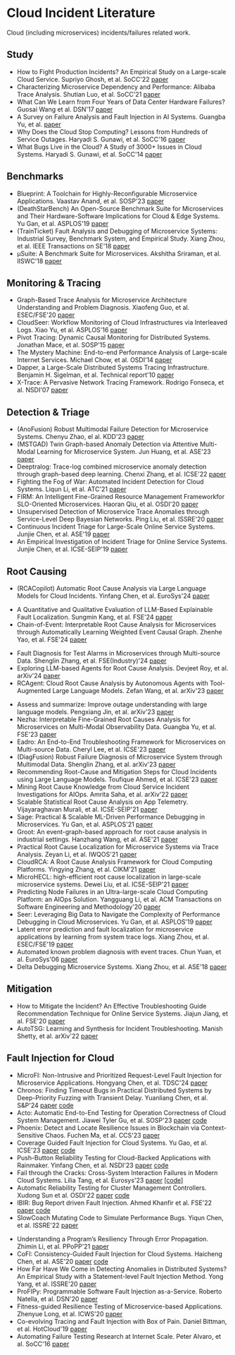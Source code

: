 # Cloud Incident Literature
Cloud (including microservices) incidents/failures related work.


## Study
- How to Fight Production Incidents? An Empirical Study on a Large-scale Cloud Service. Supriyo Ghosh, et al. SoCC'22 [paper](https://dl.acm.org/doi/pdf/10.1145/3542929.3563482)
- Characterizing Microservice Dependency and Performance: Alibaba Trace Analysis. Shutian Luo, et al. SoCC'21 [paper](https://dl.acm.org/doi/10.1145/3472883.3487003)
- What Can We Learn from Four Years of Data Center Hardware Failures? Guosai Wang et al. DSN'17 [paper](https://people.iiis.tsinghua.edu.cn/~weixu/Krvdro9c/dsn17-wang.pdf)
- A Survey on Failure Analysis and Fault Injection in AI Systems. Guangba Yu, et al. [paper](https://arxiv.org/pdf/2407.00125)
- Why Does the Cloud Stop Computing? Lessons from Hundreds of Service Outages. Haryadi S. Gunawi, et al. SoCC'16 [paper](https://ucare.cs.uchicago.edu/pdf/socc16-cos.pdf)
- What Bugs Live in the Cloud? A Study of 3000+ Issues in Cloud Systems. Haryadi S. Gunawi, et al. SoCC'14 [paper](https://ucare.cs.uchicago.edu/pdf/socc14-cbs.pdf)

## Benchmarks
- Blueprint: A Toolchain for Highly-Reconfigurable Microservice Applications. Vaastav Anand, et al. SOSP'23 [paper](https://blueprint-uservices.github.io/assets/pdf/anand2023blueprint.pdf)
- (DeathStarBench) An Open-Source Benchmark Suite for Microservices and Their Hardware-Software Implications for Cloud & Edge Systems. Yu Gan, et al. ASPLOS'19 [paper](https://gy1005.github.io/publication/2019.asplos.deathstarbench/2019.asplos.deathstarbench.pdf)
- (TrainTicket) Fault Analysis and Debugging of Microservice Systems: Industrial Survey, Benchmark System, and Empirical Study. Xiang Zhou, et al. IEEE Transactions on SE'18 [paper](https://ieeexplore.ieee.org/document/8580420)
- µSuite: A Benchmark Suite for Microservices. Akshitha Sriraman, et al. IISWC'18 [paper](https://akshithasriraman.eecs.umich.edu/pubs/IISWC2018-%CE%BCSuite-preprint.pdf)
  
## Monitoring & Tracing
- Graph-Based Trace Analysis for Microservice Architecture Understanding and Problem Diagnosis. Xiaofeng Guo, et al. ESEC/FSE'20 [paper](https://dl.acm.org/doi/pdf/10.1145/3368089.3417066) 
- CloudSeer: Workflow Monitoring of Cloud Infrastructures via Interleaved Logs. Xiao Yu, et al. ASPLOS'16 [paper](https://dl.acm.org/doi/10.1145/2872362.2872407)
- Pivot Tracing: Dynamic Causal Monitoring for Distributed Systems. Jonathan Mace, et al. SOSP'15 [paper](https://dl.acm.org/doi/10.1145/2815400.2815415)
- The Mystery Machine: End-to-end Performance Analysis of Large-scale Internet Services. Michael Chow, et al. OSDI'14 [paper](https://dl.acm.org/doi/10.1145/2872362.2872407)
- Dapper, a Large-Scale Distributed Systems Tracing Infrastructure. Benjamin H. Sigelman, et al. Technical report'10 [paper](https://static.googleusercontent.com/media/research.google.com/en//archive/papers/dapper-2010-1.pdf)
- X-Trace: A Pervasive Network Tracing Framework. Rodrigo Fonseca, et al. NSDI'07 [paper](https://www.usenix.org/legacy/event/nsdi07/tech/full_papers/fonseca/fonseca.pdf)


## Detection & Triage
- (AnoFusion) Robust Multimodal Failure Detection for Microservice Systems. Chenyu Zhao, el al. KDD'23 [paper](https://arxiv.org/pdf/2305.18985)
- (MSTGAD) Twin Graph-based Anomaly Detection via Attentive Multi-Modal Learning for Microservice System. Jun Huang, et al. ASE'23 [paper](https://arxiv.org/pdf/2310.04701)
- Deeptralog: Trace-log combined microservice anomaly detection through graph-based deep learning. Chenxi Zhang, et al. ICSE'22 [paper](https://cspengxin.github.io/publications/icse22-DeepTraLog.pdf) 
- Fighting the Fog of War: Automated Incident Detection for Cloud Systems. Liqun Li, et al. ATC'21 [paper](https://www.usenix.org/system/files/atc21-li-liqun.pdf)
- FIRM: An Intelligent Fine-Grained Resource Management Frameworkfor SLO-Oriented Microservices. Haoran Qiu, et al. OSDI'20 [paper](https://dl.acm.org/doi/pdf/10.5555/3488766.3488812)
- Unsupervised Detection of Microservice Trace Anomalies through Service-Level Deep Bayesian Networks. Ping Liu, et al. ISSRE'20 [paper](https://netman.aiops.org/wp-content/uploads/2020/09/%E5%88%98%E5%B9%B3issre.pdf)
- Continuous Incident Triage for Large-Scale Online Service Systems. Junjie Chen, et al. ASE'19 [paper](http://hongyujohn.github.io/ASE19b.pdf)
- An Empirical Investigation of Incident Triage for Online Service Systems. Junjie Chen, et al. ICSE-SEIP'19 [paper](https://netman.aiops.org/~peidan/ANM2021/12.IncidentManagement/LectureCoverage/2019ICSE_An%20Empirical%20Investigation%20of%20Incident%20Triage%20for%20Online%20Service%20Systems.pdf)


## Root Causing
- (RCACopilot) Automatic Root Cause Analysis via Large Language Models for Cloud Incidents. Yinfang Chen, et al. EuroSys'24 [paper](https://yinfangchen.github.io/assets/pdf/rcacopilot_paper.pdf)
<!-- - ChangeRCA: Finding Root Causes from Software Changes in Large Online Systems. Guangba Yu, et al. FSE'24 [paper](https://dl.acm.org/doi/10.1145/3643728)  -->
<!-- - BARO: Robust Root Cause Analysis for Microservices via Multivariate Bayesian Online Change Point Detection. Luan Pham, et al. FSE'24 [paper](https://dl.acm.org/doi/10.1145/3660805) -->
- A Quantitative and Qualitative Evaluation of LLM-Based Explainable Fault Localization. Sungmin Kang, et al. FSE'24 [paper](https://dl.acm.org/doi/10.1145/3660771) 
- Chain-of-Event: Interpretable Root Cause Analysis for Microservices through Automatically Learning Weighted Event Causal Graph. Zhenhe Yao, et al. FSE'24 [paper](https://dl.acm.org/doi/10.1145/3663529.3663827) 
<!-- - Towards Better Graph Neural Network-Based Fault Localization through Enhanced Code Representation. Md Nakhla Rafi, et al. FSE'24 [paper](https://dl.acm.org/doi/10.1145/3660793) -->
<!-- - Illuminating the Gray Zone: Non-intrusive Gray Failure Localization in Server Operating Systems. Shenglin Zhang, et al. FSE'24 [paper](https://dl.acm.org/doi/pdf/10.1145/3663529.3663834)   -->
- Fault Diagnosis for Test Alarms in Microservices through Multi-source Data. Shenglin Zhang, et al. FSE(Industry)'24 [paper](https://dl.acm.org/doi/10.1145/3663529.3663833)
- Exploring LLM-based Agents for Root Cause Analysis. Devjeet Roy, et al. arXiv'24 [paper](https://arxiv.org/pdf/2403.04123)
- RCAgent: Cloud Root Cause Analysis by Autonomous Agents with Tool-Augmented Large Language Models. Zefan Wang, et al. arXiv'23 [paper](https://arxiv.org/pdf/2310.16340)
<!-- - PACE-LM: Prompting and Augmentation for Calibrated Confidence Estimation with GPT-4 in Cloud Incident Root Cause Analysis. Shizhuo Dylan Zhang, et al. FSE(Industry)'24 [paper](https://arxiv.org/pdf/2309.05833) -->
- Assess and summarize: Improve outage understanding with large language models. Pengxiang Jin, et al. arXiv'23 [paper](https://arxiv.org/pdf/2305.18084)
- Nezha: Interpretable Fine-Grained Root Causes Analysis for Microservices on Multi-Modal Observability Data. Guangba Yu, et al. FSE'23 [paper](https://github.com/IntelligentDDS/Nezha/blob/main/FSE2023_Nezha.pdf)
- Eadro: An End-to-End Troubleshooting Framework for Microservices on Multi-source Data. Cheryl Lee, et al. ICSE'23 [paper](https://arxiv.org/pdf/2302.05092)
- (DiagFusion) Robust Failure Diagnosis of Microservice System through Multimodal Data. Shenglin Zhang, et al. arXiv'23 [paper](https://arxiv.org/pdf/2302.10512.pdf)
- Recommending Root-Cause and Mitigation Steps for Cloud Incidents using Large Language Models. Toufique Ahmed, et al. ICSE'23 [paper](https://arxiv.org/pdf/2301.03797.pdf)
- Mining Root Cause Knowledge from Cloud Service Incident Investigations for AIOps. Amrita Saha, et al. arXiv'22 [paper](https://arxiv.org/pdf/2204.11598.pdf)
- Scalable Statistical Root Cause Analysis on App Telemetry. Vijayaraghavan Murali, et al. ICSE-SEIP'21 [paper](https://arxiv.org/pdf/2010.09974) 
- Sage: Practical & Scalable ML-Driven Performance Debugging in Microservices. Yu Gan, et al. ASPLOS'21 [paper](https://gy1005.github.io/publication/2021.asplos.sage/2021.asplos.sage.pdf)
- Groot: An event-graph-based approach for root cause analysis in industrial settings. Hanzhang Wang, et al. ASE'21 [paper](https://dl.acm.org/doi/abs/10.1109/ASE51524.2021.9678708)
- Practical Root Cause Localization for Microservice Systems via Trace Analysis. Zeyan Li, et al. IWQOS'21 [paper](https://netman.aiops.org/wp-content/uploads/2021/05/1570705191.pdf)
- CloudRCA: A Root Cause Analysis Framework for Cloud Computing Platforms. Yingying Zhang, et al. CIKM'21 [paper](https://arxiv.org/pdf/2111.03753.pdf)
- MicroHECL: high-efficient root cause localization in large-scale microservice systems. Dewei Liu, et al. ICSE-SEIP'21 [paper](https://dl.acm.org/doi/10.1109/ICSE-SEIP52600.2021.00043)
- Predicting Node Failures in an Ultra-large-scale Cloud Computing Platform: an AIOps Solution. Yangguang Li, et al. ACM Transactions on Software Engineering and Methodology'20 [paper](https://www.hengli.org/pdf/Li2020NodeFailurePrediction.pdf)
- Seer: Leveraging Big Data to Navigate the Complexity of Performance Debugging in Cloud Microservices. Yu Gan, et al. ASPLOS'19 [paper](https://www.csl.cornell.edu/~delimitrou/papers/2019.asplos.seer.pdf)
- Latent error prediction and fault localization for microservice applications by learning from system trace logs. Xiang Zhou, et al. ESEC/FSE'19 [paper](https://dl.acm.org/doi/10.1145/3338906.3338961)
- Automated known problem diagnosis with event traces. Chun Yuan, et al. EuroSys'06 [paper](https://dl.acm.org/doi/10.1145/1217935.1217972)
- Delta Debugging Microservice Systems. Xiang Zhou, et al. ASE'18 [paper](https://cspengxin.github.io/publications/ase18-debugmicroservice.pdf)



## Mitigation
- How to Mitigate the Incident? An Effective Troubleshooting Guide Recommendation Technique for Online Service Systems. Jiajun Jiang, et al. FSE'20 [paper](https://xgdsmileboy.github.io/files/paper/deeprmd-fse20.pdf)
- AutoTSG: Learning and Synthesis for Incident Troubleshooting. Manish Shetty, et al. arXiv'22 [paper](https://arxiv.org/pdf/2205.13457.pdf)

## Fault Injection for Cloud
- MicroFI: Non-Intrusive and Prioritized Request-Level Fault Injection for Microservice Applications. Hongyang Chen, et al. TDSC'24 [paper](https://ieeexplore.ieee.org/document/10428037)
- Chronos: Finding Timeout Bugs in Practical Distributed Systems by Deep-Priority Fuzzing with Transient Delay. Yuanliang Chen, et al. S&P'24 [paper](http://www.wingtecher.com/themes/WingTecherResearch/assets/papers/paper_from_24/Chronos_sp24.pdf) [code](https://github.com/SecTechTool/Chronos)
- Acto: Automatic End-to-End Testing for Operation Correctness of Cloud System Management. Jiawei Tyler Gu, et al. SOSP'23 [paper](https://www.cs.cornell.edu/~legunsen/pubs/GuETAlActoSOSP23.pdf) [code](https://github.com/xlab-uiuc/acto)
- Phoenix: Detect and Locate Resilience Issues in Blockchain via Context-Sensitive Chaos. Fuchen Ma, et al. CCS'23 [paper](http://www.wingtecher.com/themes/WingTecherResearch/assets/papers/CCS23.pdf)
- Coverage Guided Fault Injection for Cloud Systems. Yu Gao, et al. ICSE'23 [paper](http://www.tcse.cn/~gaoyu15/paper/2023-icse-crashfuzz.pdf) [code](https://github.com/tcseiscas/crashfuzz)
- Push-Button Reliability Testing for Cloud-Backed Applications with Rainmaker. Yinfang Chen, et al. NSDI'23 [paper](https://www.usenix.org/system/files/nsdi23-chen-yinfang.pdf) [code](https://github.com/xlab-uiuc/rainmaker)
- Fail through the Cracks: Cross-System Interaction Failures in Modern Cloud Systems. Lilia Tang, et al. Eurosys'23 [paper](https://tianyin.github.io/pub/csi-failures.pdf) [[code]](https://github.com/xlab-uiuc/csi-ae)
- Automatic Reliability Testing for Cluster Management Controllers. Xudong Sun et al. OSDI'22 [paper](https://www.usenix.org/conference/osdi22/presentation/sun) [code](https://github.com/sieve-project/sieve)
- IBIR: Bug Report driven Fault Injection. Ahmed Khanfir et al. FSE'22 [paper](https://arxiv.org/pdf/2012.06506.pdf) [code](https://github.com/serval-uni-lu/IBIR)
- SlowCoach Mutating Code to Simulate Performance Bugs. Yiqun Chen, et al. ISSRE'22 [paper](https://ssg.lancs.ac.uk/wp-content/uploads/yq-slowcoach.pdf) 
<!-- - Towards a Fault Taxonomy for Microservices-Based Applications. SBES'22 [paper](https://dl.acm.org/doi/fullHtml/10.1145/3555228.3555245) -->
- Understanding a Program’s Resiliency Through Error Propagation. Zhimin Li, et al. PPoPP'21 [paper](https://dl.acm.org/doi/pdf/10.1145/3437801.3441589)
- CoFI: Consistency-Guided Fault Injection for Cloud Systems. Haicheng Chen, et al. ASE'20 [paper](https://dl.acm.org/doi/pdf/10.1145/3324884.3416548) [code](https://hanseychen.github.io/CoFI/)
- How Far Have We Come in Detecting Anomalies in Distributed Systems? An Empirical Study with a Statement-level Fault Injection Method. Yong Yang, et al. ISSRE'20 [paper](https://ieeexplore.ieee.org/document/9251065)
- ProFIPy: Programmable Software Fault Injection as-a-Service. Roberto Natella, et al. DSN'20 [paper](https://dl.acm.org/doi/10.1145/2841425)
- Fitness-guided Resilience Testing of Microservice-based Applications. Zhenyue Long, et al. ICWS'20 [paper](https://ieeexplore.ieee.org/stamp/stamp.jsp?arnumber=9283918)
- Co-evolving Tracing and Fault Injection with Box of Pain. Daniel Bittman, et al. HotCloud'19 [paper](https://www.usenix.org/system/files/hotcloud19-paper-bittman.pdf)
- Automating Failure Testing Research at Internet Scale. Peter Alvaro, et al. SoCC'16 [paper](https://dl.acm.org/doi/10.1145/2987550.2987555)

<!-- - 19_Chaos_TRIPLE AGENT- Monitoring, Perturbation and  Failure-obliviousness for Automated Resilience Improvement in Java Applications [paper](https://arxiv.org/abs/1812.10706)
- 18_Chaos_A Program-Aware Fault-Injection Method for Dependability Evaluation Against Soft-Error Using Genetic Algorithm [paper](https://www.worldscientific.com/doi/10.1142/S021812661850144X)
- 18_TDSC_Faultprog: Testing the Accuracy of Binary-Level Software Fault Injection [paper](https://ieeexplore.ieee.org/document/7394118/)
- 16_Survey_Assessing Dependability with Software Fault Injection: A Survey [paper](https://dl.acm.org/doi/10.1145/2841425)
- 15_SIGMOD_Lineage-driven Fault Injection [paper](https://dl.acm.org/doi/10.1145/2723372.2723711)
-->

<!-- ## Learning-based
### Literature
- Effective Bug Triage Based on Historical Bug-Fix Information
 -->
